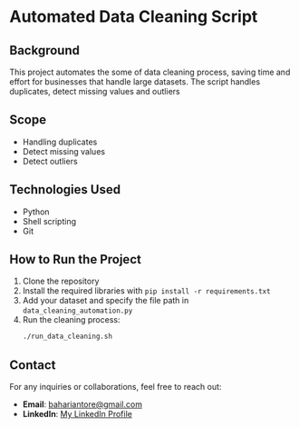 # Automated Data Cleaning Script

## Background
This project automates the some of data cleaning process, saving time and effort for businesses that handle large datasets. The script handles duplicates, detect missing values and outliers

## Scope
- Handling duplicates
- Detect missing values
- Detect outliers

## Technologies Used
- Python
- Shell scripting
- Git

## How to Run the Project
1. Clone the repository
2. Install the required libraries with `pip install -r requirements.txt`
3. Add your dataset and specify the file path in `data_cleaning_automation.py`
4. Run the cleaning process:
   ```bash
   ./run_data_cleaning.sh

## Contact
For any inquiries or collaborations, feel free to reach out:

- **Email**: bahariantore@gmail.com
- **LinkedIn**: [My LinkedIn Profile](https://www.linkedin.com/in/baharianto)
